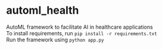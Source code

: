 # automl_health
AutoML framework to facilitate AI in healthcare applications<br><rb>
To install requirements, run `pip install -r requirements.txt`<br>
Run the framework using `python app.py`
